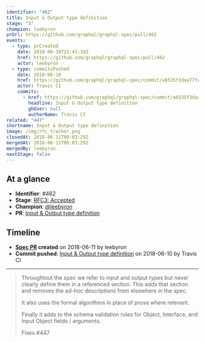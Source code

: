 ```yaml
---
identifier: "462"
title: Input & Output type definition
stage: "3"
champion: leebyron
prUrl: https://github.com/graphql/graphql-spec/pull/462
events:
  - type: prCreated
    date: 2018-06-10T23:43:34Z
    href: https://github.com/graphql/graphql-spec/pull/462
    actor: leebyron
  - type: commitsPushed
    date: 2018-06-10
    href: https://github.com/graphql/graphql-spec/commit/a6535f3daa77fd98cbe1be92016ee94f947ef8a7
    actor: Travis CI
    commits:
      - href: https://github.com/graphql/graphql-spec/commit/a6535f3daa77fd98cbe1be92016ee94f947ef8a7
        headline: Input & Output type definition
        ghUser: null
        authorName: Travis CI
related: "447"
shortname: Input & Output type definition
image: /img/rfc_tracker.png
closedAt: 2018-06-11T00:03:29Z
mergedAt: 2018-06-11T00:03:29Z
mergedBy: leebyron
nextStage: false
---
```


## At a glance

- **Identifier**: #462
- **Stage**: [RFC3: Accepted](https://github.com/graphql/graphql-spec/blob/main/CONTRIBUTING.md#stage-3-accepted)
- **Champion**: [@leebyron](https://github.com/leebyron)
- **PR**: [Input &#x26; Output type definition](https://github.com/graphql/graphql-spec/pull/462)

<!-- BEGIN_CUSTOM_TEXT -->



<!-- END_CUSTOM_TEXT -->

## Timeline

- **[Spec PR](https://github.com/graphql/graphql-spec/pull/462) created** on 2018-06-11 by leebyron
- **Commit pushed**: [Input &#x26; Output type definition](https://github.com/graphql/graphql-spec/commit/a6535f3daa77fd98cbe1be92016ee94f947ef8a7) on 2018-06-10 by Travis CI

<!-- VERBATIM -->

---

> Throughtout the spec we refer to input and output types but never clearly define them in a referenced section. This adds that section and removes the ad-hoc descriptions from elsewhere in the spec.
> 
> It also uses the formal algorithms in place of prose where relevant.
> 
> Finally it adds to the schema validation rules for Object, Interface, and Input Object fields / arguments.
> 
> Fixes #447
